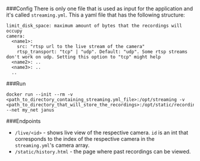 ###Config
There is only one file that is used as input for the application and it's called `streaming.yml`. This a yaml file that has the following structure:
```
limit_disk_space: maximum amount of bytes that the recordings will occupy
camera:
  <name1>:
    src: "rtsp url to the live stream of the camera"
    rtsp_transport: "tcp" | "udp". Default: "udp". Some rtsp streams don't work on udp. Setting this option to "tcp" might help
  <name2>: ..
  <name3>: ..
  ..
```
###Run
```
docker run --init --rm -v <path_to_directory_containing_streaming.yml_file>:/opt/streaming -v <path_to_directory_that_will_store_the_recordings>:/opt/static/recordings --net my_net janus
```

###Endpoints
- `/live/<id>` - shows live view of the respective camera. `id` is an int that corresponds to the index of the respective camera in the `streaming.yml`'s camera array.
- `/static/history.html` - the page where past recordings can be viewed.
